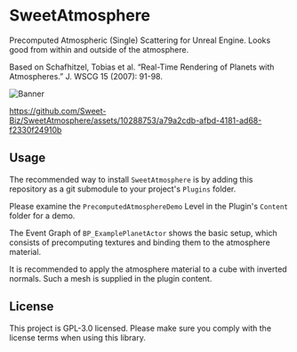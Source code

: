 # SweetAtmosphere
Precomputed Atmospheric (Single) Scattering for Unreal Engine.
Looks good from within and outside of the atmosphere.

Based on Schafhitzel, Tobias et al. “Real-Time Rendering of Planets with Atmospheres.” J. WSCG 15 (2007): 91-98.

![Banner](https://github.com/Sweet-Biz/SweetAtmosphere/assets/10288753/f0259a79-3c99-47a5-9c06-159a1ec32760)

https://github.com/Sweet-Biz/SweetAtmosphere/assets/10288753/a79a2cdb-afbd-4181-ad68-f2330f24910b

## Usage
The recommended way to install `SweetAtmosphere` is by adding this repository as a git submodule to your project's `Plugins` folder.

Please examine the `PrecomputedAtmosphereDemo` Level in the Plugin's `Content` folder for a demo.

The Event Graph of `BP_ExamplePlanetActor` shows the basic setup, which consists of precomputing textures
and binding them to the atmosphere material.

It is recommended to apply the atmosphere material to a cube with inverted normals. Such a mesh is supplied in the plugin content.

## License
This project is GPL-3.0 licensed. Please make sure you comply with the license terms when using this library.
